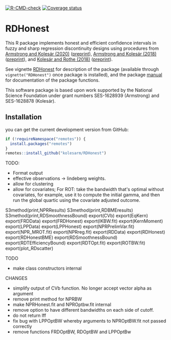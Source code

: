 [![R-CMD-check](https://github.com/kolesarm/RDHonest/workflows/R-CMD-check/badge.svg)](https://github.com/kolesarm/RDHonest/actions) [![Coverage status](https://codecov.io/gh/kolesarm/RDHonest/branch/master/graph/badge.svg)](https://codecov.io/github/kolesarm/RDHonest?branch=master)

# RDHonest

This R package implements honest and efficient confidence intervals in fuzzy and
sharp regression discontinuity designs using procedures from [Armstrong and
Kolesár (2020)](https://doi.org/10.3982/QE1199)
([preprint](https://arxiv.org/abs/1606.01200)), [Armstrong and Kolesár
(2018)](https://doi.org/10.3982/ECTA14434)
([preprint](https://arxiv.org/abs/1511.06028)), and [Kolesár and Rothe
(2018)](https://doi.org/10.1257/aer.20160945)
([preprint](https://arxiv.org/abs/1606.04086)).

See vignette [RDHonest](doc/RDHonest.pdf) for description of the package
(available through `vignette("RDHonest")` once package is installed), and the
package [manual](doc/manual.pdf) for documentation of the package functions.

This software package is based upon work supported by the National Science
Foundation under grant numbers SES-1628939 (Armstrong) and SES-1628878
(Kolesár).

## Installation

you can get the current development version from GitHub:

``` r
if (!requireNamespace("remotes")) {
  install.packages("remotes")
}
remotes::install_github("kolesarm/RDHonest")
```


TODO:
   - Format output
   - effective observations -> lindeberg weights.
   - allow for clustering
   - allow for covariates; For ROT: take the bandwidth that's optimal without
     covariates, for example, use it to compute the initial gamma, and then run
     the global quartic using the covariate adjusted outcome.

S3method(print,NPRResults)
S3method(print,RDBMEresults)
S3method(print,RDSmoothnessBound)
export(CVb)
export(EqKern)
export(FRDData)
export(FRDHonest)
export(IKBW.fit)
export(KernMoment)
export(LPPData)
export(LPPHonest)
export(NPRPrelimVar.fit)
export(NPR_MROT.fit)
export(NPRreg.fit)
export(RDData)
export(RDHonest)
export(RDHonestBME)
export(RDSmoothnessBound)
export(RDTEfficiencyBound)
export(RDTOpt.fit)
export(ROTBW.fit)
export(plot_RDscatter)


TODO
- make class constructors internal

CHANGES
- simplify output of CVb function. No longer accept vector alpha as argument
- remove print method for NPRBW
- make NPRHonest.fit and NPROptbw.fit internal
- remove option to have different bandwidths on each side of cutoff.
- do not return lff
- fix bug with LPPOptBW whereby arguments to NPROptBW.fit not passed correctly
- remove functions FRDOptBW, RDOptBW and LPPOptBw
